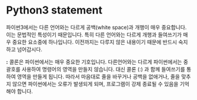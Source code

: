 # Python3 statement

파이썬3에서는 다른 언어와는 다르게 공백(white space)과 개행이 매우 중요합니다. 이는 문법적인 특성이기 때문입니다. 특히 다른 언어와는 다르게 개행과 들여쓰기가 매우 중요한 요소중에 하나입니다. 이전까지는 다루지 않은 내용이기 때문에 반드시 숙지하고 넘어갑시다.

__:__
콜론은 파이썬에서는 매우 중요한 기호입니다. 다른언어와는 다르게 파이썬에서는 중괄호를 사용하여 명령어의 영역을 만들지 않습니다. 대신 콜론 (:) 과 함께 들여쓰기를 통하여 영역을 만들게 됩니다. 따라서 마음대로 줄을 바꾸거나 공백을 없애거나, 줄을 맞추지 않으면 파이썬에서는 오류가 발생되게 되며, 프로그램이 강제 종료될 수 있음을 기억해야 합니다. 


